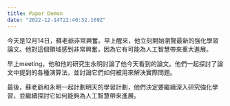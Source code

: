 ```yaml
---
title: Paper Demon
date: "2022-12-14T22:40:32.169Z"
---
```


今天是12月14日，蘇老爺非常興奮。早上醒來，他立刻開始瀏覽最新的強化學習論文。他對這個領域感到非常興奮，因為它有可能為人工智慧帶來重大進展。

早上meeting，他和他的研究生永明討論了他今天看到的論文。他們一起探討了論文中提到的各種演算法，並討論它們如何被用來解決實際問題。

最後，蘇老爺和永明一起計劃明天的學習計劃，他們決定要繼續深入研究強化學習，並繼續探討它如何能夠為人工智慧帶來進展。